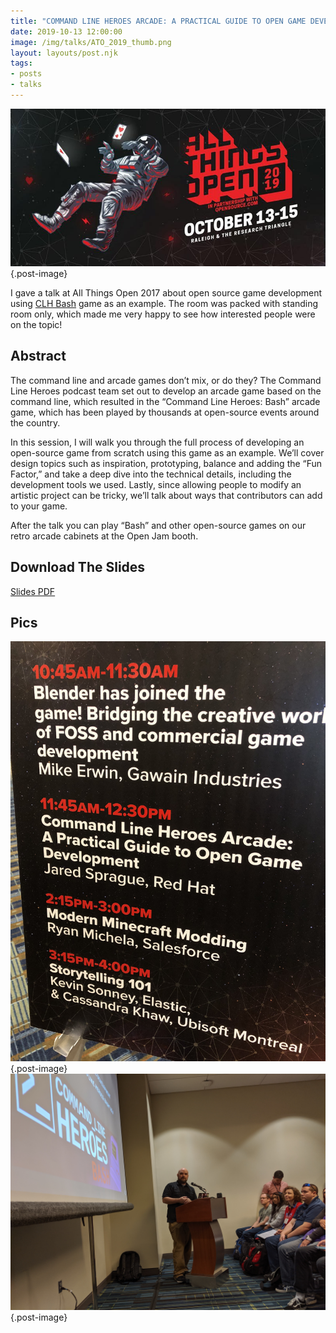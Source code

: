 ```yaml
---
title: "COMMAND LINE HEROES ARCADE: A PRACTICAL GUIDE TO OPEN GAME DEVELOPMENT"
date: 2019-10-13 12:00:00
image: /img/talks/ATO_2019_thumb.png
layout: layouts/post.njk
tags:
- posts
- talks
---
```

![All Things Open 2019](/img/talks/All-Things-Open-2019-banner-new.jpg "All Things Open 2019"){.post-image}

I gave a talk at All Things Open 2017 about open source game development using [CLH Bash](https://arcade.redhat.com/bash) game as an example.
The room was packed with standing room only, which made me very happy to see how interested people were on the topic!

## Abstract

The command line and arcade games don’t mix, or do they? The Command Line Heroes podcast team set out to develop an arcade game based on the command line, which resulted in the “Command Line Heroes: Bash” arcade game, which has been played by thousands at open-source events around the country.

In this session, I will walk you through the full process of developing an open-source game from scratch using this game as an example. We’ll cover design topics such as inspiration, prototyping, balance and adding the “Fun Factor,” and take a deep dive into the technical details, including the development tools we used. Lastly, since allowing people to modify an artistic project can be tricky, we’ll talk about ways that contributors can add to your game.

After the talk you can play “Bash” and other open-source games on our retro arcade cabinets at the Open Jam booth.

## Download The Slides

[Slides PDF](/files/ATO-2019-OpenGameDev.pdf)

## Pics

![Sign](/img/talks/ATO_2019_action_1.jpg){.post-image}
![Speaking](/img/talks/ATO_2019_action_2.JPG){.post-image}



